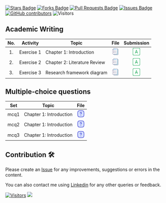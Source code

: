 <a href="https://github.com/drshahizan/research-design/stargazers"><img src="https://img.shields.io/github/stars/drshahizan/research-design" alt="Stars Badge"/></a>
<a href="https://github.com/drshahizan/research-design/network/members"><img src="https://img.shields.io/github/forks/drshahizan/research-design" alt="Forks Badge"/></a>
<a href="https://github.com/drshahizan/research-design/pulls"><img src="https://img.shields.io/github/issues-pr/drshahizan/research-design" alt="Pull Requests Badge"/></a>
<a href="https://github.com/drshahizan/research-design"><img src="https://img.shields.io/github/issues/drshahizan/research-design" alt="Issues Badge"/></a>
<a href="https://github.com/drshahizan/research-design/graphs/contributors"><img alt="GitHub contributors" src="https://img.shields.io/github/contributors/drshahizan/research-design?color=2b9348"></a>
![Visitors](https://api.visitorbadge.io/api/visitors?path=https%3A%2F%2Fgithub.com%2Fdrshahizan%2MCSD1043&labelColor=%23d9e3f0&countColor=%23697689&style=flat)

## Academic Writing

| No. | Activity | Topic | File | Submission |
| :-----: | ------ | ------ | :-----: | :-----: | 
| 1. | Exercise 1 | Chapter 1: Introduction | <a href="exer1" ><img src="../images/rfp.png" width="24px" height="24px" ></a> | <a href="/exer1/readme.md#submission" ><img src="../images/answer.png" width="24px" height="24px" ></a> | 
| 2. | Exercise 2 | Chapter 2: Literature Review | <a href="exer1.md" ><img src="../images/rfp.png" width="24px" height="24px" ></a> | <a href="exer1.md#submission" ><img src="../images/answer.png" width="24px" height="24px" ></a> | 
| 3. | Exercise 3 | Research framework diagram | <a href="exer1.md" ><img src="../images/rfp.png" width="24px" height="24px" ></a> | <a href="exer1.md#submission" ><img src="../images/answer.png" width="24px" height="24px" ></a> | 

## Multiple-choice questions
| Set | Topic  | File | 
| :-----: |  ------ | :-----: | 
| mcq1 | Chapter 1: Introduction  | <a href="./mcq/mcq1.md" ><img src="../images/question.svg" width="24px" height="24px" ></a> | <a href="" ><img src="../images/answer.png" width="24px" height="24px" ></a> |
| mcq2 | Chapter 1: Introduction   | <a href="./mcq/mcq2.md" ><img src="../images/question.svg" width="24px" height="24px" ></a> | <a href="" ><img src="../images/answer.png" width="24px" height="24px" ></a> |
| mcq3 | Chapter 1: Introduction  | <a href="./mcq/mcq3.md" ><img src="../images/question.svg" width="24px" height="24px" ></a> | <a href="" ><img src="../images/answer.png" width="24px" height="24px" ></a> |


## Contribution 🛠️
Please create an [Issue](https://github.com/drshahizan/research-design/issues) for any improvements, suggestions or errors in the content.

You can also contact me using [Linkedin](https://www.linkedin.com/in/drshahizan/) for any other queries or feedback.

[![Visitors](https://api.visitorbadge.io/api/visitors?path=https%3A%2F%2Fgithub.com%2Fdrshahizan&labelColor=%23697689&countColor=%23555555&style=plastic)](https://visitorbadge.io/status?path=https%3A%2F%2Fgithub.com%2Fdrshahizan)
![](https://hit.yhype.me/github/profile?user_id=81284918)

